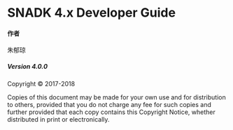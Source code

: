 # SNADK 4.x Developer Guide

#### **作者**

朱郁琼

##### Version 4.0.0

Copyright © 2017-2018

Copies of this document may be made for your own use and for distribution to others, provided that you do not charge any fee for such copies and further provided that each copy contains this Copyright Notice, whether distributed in print or electronically.


